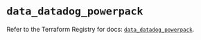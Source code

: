 # `data_datadog_powerpack`

Refer to the Terraform Registry for docs: [`data_datadog_powerpack`](https://registry.terraform.io/providers/datadog/datadog/3.63.0/docs/data-sources/powerpack).
